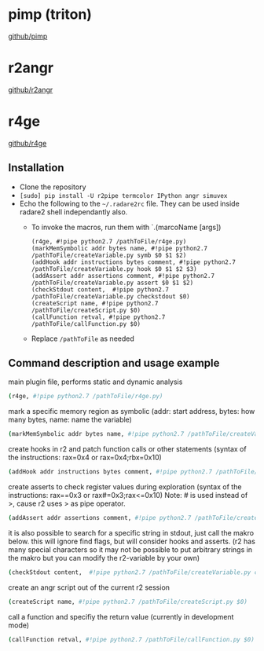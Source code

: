 <!-- TITLE: angr and r2 -->

# pimp (triton)
[github/pimp](https://github.com/kamou/pimp)
# r2angr
[github/r2angr](https://github.com/radare/radare2-extras/tree/master/r2angr)
# r4ge
[github/r4ge](https://github.com/gast04/r4ge)

## Installation
- Clone the repository
- `[sudo] pip install -U r2pipe termcolor IPython angr simuvex`
- Echo the following to the `~/.radare2rc` file. They can be used inside radare2 shell independantly also.
	- To invoke the macros, run them with `.(marcoName [args])
	
		```text
		(r4ge, #!pipe python2.7 /pathToFile/r4ge.py)
		(markMemSymbolic addr bytes name, #!pipe python2.7 /pathToFile/createVariable.py symb $0 $1 $2)
		(addHook addr instructions bytes comment, #!pipe python2.7 /pathToFile/createVariable.py hook $0 $1 $2 $3)
		(addAssert addr assertions comment, #!pipe python2.7 /pathToFile/createVariable.py assert $0 $1 $2)
		(checkStdout content,  #!pipe python2.7 /pathToFile/createVariable.py checkstdout $0)
		(createScript name, #!pipe python2.7 /pathToFile/createScript.py $0)
		(callFunction retval, #!pipe python2.7 /pathToFile/callFunction.py $0)
		```
	- Replace `/pathToFile` as needed

## Command description and usage example
main plugin file, performs static and dynamic analysis
```sh
(r4ge, #!pipe python2.7 /pathToFile/r4ge.py)
```
mark a specific memory region as symbolic (addr: start address, bytes: how many bytes, name: name
the variable)
```sh
(markMemSymbolic addr bytes name, #!pipe python2.7 /pathToFile/createVariable.py symb $0 $1 $2)
```

create hooks in r2 and patch function calls or other statements (syntax of the instructions: rax=0x4
or rax=0x4;rbx=0x10)
```sh
(addHook addr instructions bytes comment, #!pipe python2.7 /pathToFile/createVariable.py hook $0 $1 $2 $3)
```

create asserts to check register values during exploration (syntax of the instructions: rax==0x3 or
rax#=0x3;rax<=0x10) Note: # is used instead of >, cause r2 uses > as pipe operator.
```sh
(addAssert addr assertions comment, #!pipe python2.7 /pathToFile/createVariable.py assert $0 $1 $2)
```

it is also possible to search for a specific string in stdout, just call the makro below. this will
ignore find flags, but will consider hooks and asserts. (r2 has many special characters so it may not
be possible to put arbitrary strings in the makro but you can modify the r2-variable by your own)
```sh
(checkStdout content,  #!pipe python2.7 /pathToFile/createVariable.py checkstdout $0)
```

create an angr script out of the current r2 session
```sh
(createScript name, #!pipe python2.7 /pathToFile/createScript.py $0)
```

call a function and specifiy the return value (currently in development mode)
```sh
(callFunction retval, #!pipe python2.7 /pathToFile/callFunction.py $0)
```
